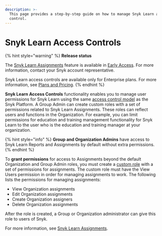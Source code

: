 ```yaml
---
description: >-
  This page provides a step-by-step guide on how to manage Snyk Learn access
  control.
---
```


# Snyk Learn Access Controls

{% hint style="warning" %}
**Release status**

The [Snyk Learn Assignments](snyk-learn-reports-and-assignments.md#assignments) feature is available in [Early Access](../snyk-release-process.md#early-access). For more information, contact your Snyk account representative.

Snyk Learn access controls are available only for Enterprise plans. For more information, see [Plans and Pricing](https://snyk.io/plans).
{% endhint %}

**Snyk Learn Access Controls** functionality enables you to manage user permissions for Snyk Learn using the same [access control model](../../snyk-admin/user-roles/user-role-management.md) as the Snyk Platform. A Group Admin can create custom roles with a set of permissions related to Snyk Learn Assignments. These roles can reflect users and functions in the Organization. For example, you can limit permissions for education and training management functionality for Snyk Learn to the user who is the education and training manager at your organization.

{% hint style="info" %}
**Group and Organization Admins** have access to Snyk Learn Reports and Assignments by default without extra permissions.
{% endhint %}

To **grant permissions** for access to Assignments beyond the default Organization and Group Admin roles, you must create a [custom role](../../snyk-admin/user-roles/custom-role-templates/snyk-learn-learning-admin.md) with a set of permissions for assignments. The custom role must have the View Users permission in order for managing assignments to work. The following lists the permissions for managing assignments:

* View Organization assignments&#x20;
* Edit Organization assignments
* Create Organization assigners
* Delete Organization assignments

After the role is created, a Group or Organization administrator can give this role to users of Snyk.&#x20;

For more information, see [Snyk Learn Assignments](snyk-learn-reports-and-assignments.md).

